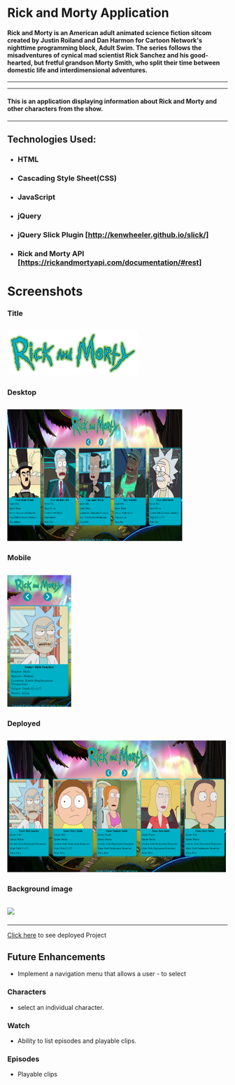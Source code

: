 # Rick and Morty Application

#### Rick and Morty is an American adult animated science fiction sitcom created by Justin Roiland and Dan Harmon for Cartoon Network's nighttime programming block, Adult Swim. The series follows the misadventures of cynical mad scientist Rick Sanchez and his good-hearted, but fretful grandson Morty Smith, who split their time between domestic life and interdimensional adventures.

---

---

#### This is an application displaying information about Rick and Morty and other characters from the show.

---

## Technologies Used:

- ### HTML

- ### Cascading Style Sheet(CSS)
- ### JavaScript

- ### jQuery

- ### jQuery Slick Plugin [http://kenwheeler.github.io/slick/]

- ### Rick and Morty API [https://rickandmortyapi.com/documentation/#rest]

# Screenshots

### Title

## <img src='./assets/rick-morty.png' width='300px' >

### Desktop

## <img src='./assets/desktop-rm.png' width='400px' height='300px'>

### Mobile

## <img src='./assets/mobile-rm.png' height='300px'>

### Deployed

## <img src='./assets/deployed.png' width='500px' height='300px'>

### Background image

## <img src="./assets/rick-morty-bg.png">

---

[Click here](http://tyronecartwright.com) to see deployed Project

## Future Enhancements

- Implement a navigation menu that allows a user - to select

### Characters

- select an individual character.

### Watch

- Ability to list episodes and playable clips.

### Episodes

- Playable clips
